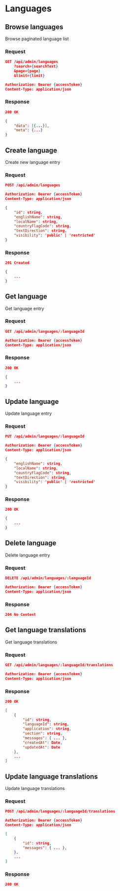 # Languages

## Browse languages

Browse paginated language list

### Request

```json
GET /api/admin/languages
    ?search={searchText}
    &page={page}
    &limit={limit}

Authorization: Bearer {accessToken}
Content-Type: application/json
```

### Response

```json
200 OK

{
    "data": [{...}],
    "meta": {...}
}
```

## Create language

Create new language entry

### Request

```json
POST /api/admin/languages

Authorization: Bearer {accessToken}
Content-Type: application/json

{
    "id": string,
    "englishName": string,
    "localName": string,
    "countryFlagCode": string,
    "textDirection": string,
    "visibility": 'public' | 'restricted'
}
```

### Response

```json
201 Created

{
    ...
}
```

## Get language

Get language entry

### Request

```json
GET /api/admin/languages/:languageId

Authorization: Bearer {accessToken}
Content-Type: application/json
```

### Response

```json
200 OK

{
    ...
}
```

## Update language

Update language entry

### Request

```json
PUT /api/admin/languages/:languageId

Authorization: Bearer {accessToken}
Content-Type: application/json

{
    "englishName": string,
    "localName": string,
    "countryFlagCode": string,
    "textDirection": string,
    "visibility": 'public' | 'restricted'
}
```

### Response

```json
200 OK

{
    ...
}
```

## Delete language

Delete language entry

### Request

```json
DELETE /api/admin/languages/:languageId

Authorization: Bearer {accessToken}
Content-Type: application/json
```

### Response

```json
204 No Content
```

## Get language translations

Get language translations

### Request

```json
GET /api/admin/languages/:languageId/translations

Authorization: Bearer {accessToken}
Content-Type: application/json
```

### Response

```json
200 OK

[
    {
        "id": string,
        "languageId": string,
        "application": string,
        "section": string,
        "messages": { ... },
        "createdAt": Date,
        "updatedAt": Date
    },
    ...
]
```

## Update language translations

Update language translations

### Request

```json
POST /api/admin/languages/:languageId/translations

Authorization: Bearer {accessToken}
Content-Type: application/json

[
    {
        "id": string,
        "messages": { ... },
    },
    ...
]
```

### Response

```json
200 OK

```
